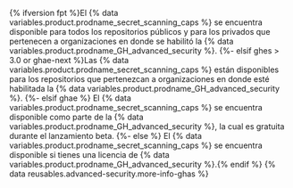 {% ifversion fpt %}El {% data variables.product.prodname_secret_scanning_caps %} se encuentra disponible para todos los repositorios públicos y para los privados que pertenecen a organizaciones en donde se habilitó la {% data variables.product.prodname_GH_advanced_security %}.
{%- elsif ghes > 3.0 or ghae-next %}Las {% data variables.product.prodname_secret_scanning_caps %} están disponibles para los repositorios que pertenezcan a organizaciones en donde esté habilitada la {% data variables.product.prodname_GH_advanced_security %}.
{%- elsif ghae %}
El {% data variables.product.prodname_secret_scanning_caps %} se encuentra disponible como parte de la {% data variables.product.prodname_GH_advanced_security %}, la cual es gratuita durante el lanzamiento beta.
{%- else %}
El {% data variables.product.prodname_secret_scanning_caps %} se encuentra disponible si tienes una licencia de {% data variables.product.prodname_GH_advanced_security %}.{% endif %} {% data reusables.advanced-security.more-info-ghas %}
